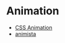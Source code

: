 Animation
=========

- [CSS Animation](https://cssanimation.rocks)
- [animista](http://www.animista.net)